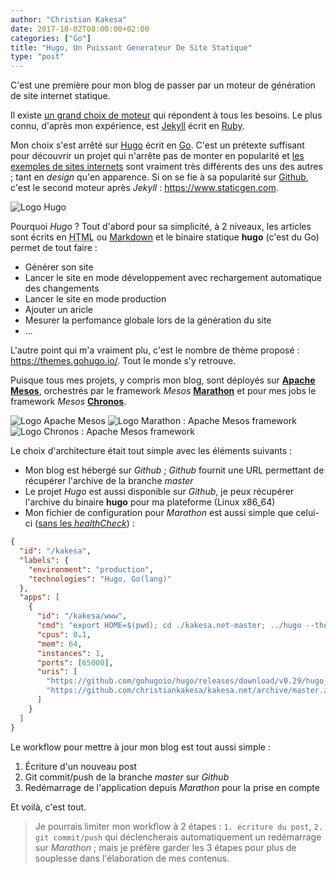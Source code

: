 ```yaml
---
author: "Christian Kakesa"
date: 2017-10-02T08:00:00+02:00
categories: ["Go"]
title: "Hugo, Un Puissant Generateur De Site Statique"
type: "post"
---
```


C'est une première pour mon blog de passer par un moteur de génération de site internet statique.

Il existe [un grand choix de moteur](https://www.staticgen.com/) qui répondent à tous les besoins.
Le plus connu, d'après mon expérience, est [Jekyll](http://jekyllrb.com/) écrit en [Ruby](https://www.ruby-lang.org).

Mon choix s'est arrêté sur [Hugo](https://gohugo.io/) écrit en [Go](https://golang.org/).
C'est un prétexte suffisant pour découvrir un projet qui n'arrête pas de monter en popularité et [les exemples de sites internets](https://themes.gohugo.io/) sont vraiment très différents des uns des autres ; tant en *design* qu'en apparence.
Si on se fie à sa popularité sur [Github](https://github.com/), c'est le second moteur après *Jekyll* : https://www.staticgen.com.

![Logo Hugo](/images/logo_hugo.png#center)

Pourquoi *Hugo* ? Tout d'abord pour sa simplicité, à 2 niveaux, les articles sont écrits en <abbr title="HyperText Markup Language">HTML</abbr> ou [Markdown](https://wikipedia.org/wiki/Markdown) et le binaire statique **hugo** (c'est du Go) permet de tout faire : 

  * Générer son site
  * Lancer le site en mode développement avec rechargement automatique des changements
  * Lancer le site en mode production 
  * Ajouter un aricle
  * Mesurer la perfomance globale lors de la génération du site
  * ...

L'autre point qui m'a vraiment plu, c'est le nombre de thème proposé : https://themes.gohugo.io/.
Tout le monde s'y retrouve.

Puisque tous mes projets, y compris mon blog, sont déployés sur **[Apache Mesos](http://mesos.apache.org/)**, orchestrés par le framework *Mesos* **[Marathon](https://mesosphere.github.io/marathon/)** et pour mes jobs le framework *Mesos* **[Chronos](https://mesos.github.io/chronos/)**.

![Logo Apache Mesos](/images/logo_apache-mesos_260x260.png) ![Logo Marathon : Apache Mesos framework](/images/logo_marathon-mesos-framework_260x260.png) ![Logo Chronos : Apache Mesos framework](/images/logo_chronos-mesos-framework_260x260.png)


Le choix d'architecture était tout simple avec les éléments suivants : 

  * Mon blog est hébergé sur *Github* ; *Github* fournit une URL permettant de récupérer l'archive de la branche *master*
  * Le projet *Hugo* est aussi disponible sur *Github*, je peux récupérer l'archive du binaire **hugo** pour ma plateforme (Linux x86_64)
  * Mon fichier de configuration pour *Marathon* est aussi simple que celui-ci ([sans les *healthCheck*](https://mesosphere.github.io/marathon/docs/health-checks.html)) :

```json
{
  "id": "/kakesa",
  "labels": {
    "environment": "production",
    "technologies": "Hugo, Go(lang)"
  },
  "apps": [
    {
      "id": "/kakesa/www",
      "cmd": "export HOME=$(pwd); cd ./kakesa.net-master; ../hugo --theme=hugo-future-imperfect; ../hugo server --baseURL=https://kakesa.net --appendPort=false --config=config.toml --log --port=${PORT0} --watch=false --bind=0.0.0.0",
      "cpus": 0.1,
      "mem": 64,
      "instances": 1,
      "ports": [65000],
      "uris": [
        "https://github.com/gohugoio/hugo/releases/download/v0.29/hugo_0.29_Linux-64bit.tar.gz",
        "https://github.com/christiankakesa/kakesa.net/archive/master.zip"
      ]
    }
  ]
}
```

Le workflow pour mettre à jour mon blog est tout aussi simple : 

  1. Écriture d'un nouveau post
  2. Git commit/push de la branche *master* sur *Github*
  3. Redémarrage de l'application depuis *Marathon* pour la prise en compte

Et voilà, c'est tout.

> Je pourrais limiter mon workflow à 2 étapes : `1. écriture du post`, `2. git commit/push` qui déclencherais automatiquement un redémarrage sur *Marathon* ; mais je préfère garder les 3 étapes pour plus de souplesse dans l'élaboration de mes contenus.
